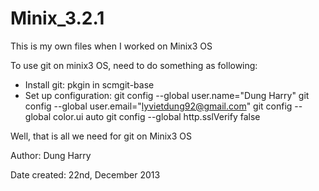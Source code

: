 Minix_3.2.1
===========

This is my own files when I worked on Minix3 OS

To use git on minix3 OS, need to do something as following:
- Install git: pkgin in scmgit-base
- Set up configuration:
        git config --global user.name="Dung Harry"
        git config --global user.email="lyvietdung92@gmail.com"
        git config --global color.ui auto
        git config --global http.sslVerify false
        
Well, that is all we need for git on Minix3 OS



Author: Dung Harry

Date created: 22nd, December 2013
